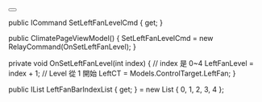 <ItemsControl ItemsSource="{Binding LeftFanBarIndexList}">
    <ItemsControl.ItemTemplate>
        <DataTemplate>
            <!-- 這裡的 DataContext == 當前的 index 值（0~4） -->
            <Button Command="{Binding DataContext.SetLeftFanLevelCmd,
                                      RelativeSource={RelativeSource AncestorType=UserControl}}"
                    CommandParameter="{Binding}">
                <Rectangle Width="60" Height="12" Margin="2" Fill="Gray" />
            </Button>
        </DataTemplate>
    </ItemsControl.ItemTemplate>
</ItemsControl>


public ICommand SetLeftFanLevelCmd { get; }

public ClimatePageViewModel()
{
    SetLeftFanLevelCmd = new RelayCommand<int>(OnSetLeftFanLevel);
}

private void OnSetLeftFanLevel(int index)
{
    // index 是 0~4
    LeftFanLevel = index + 1; // Level 從 1 開始
    LeftCT = Models.ControlTarget.LeftFan;
}

public IList<int> LeftFanBarIndexList { get; } = new List<int> { 0, 1, 2, 3, 4 };